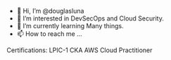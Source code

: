 - 👋 Hi, I’m @douglasluna
- 👀 I’m interested in DevSecOps and Cloud Security.
- 🌱 I’m currently learning Many things.
- 📫 How to reach me ...

Certifications:
LPIC-1
CKA
AWS Cloud Practitioner

<!---
douglasluna/douglasluna is a ✨ special ✨ repository because its `README.md` (this file) appears on your GitHub profile.
You can click the Preview link to take a look at your changes.
--->
